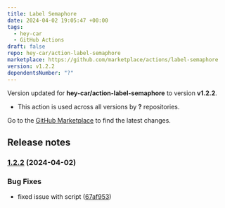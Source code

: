 ```yaml
---
title: Label Semaphore
date: 2024-04-02 19:05:47 +00:00
tags:
  - hey-car
  - GitHub Actions
draft: false
repo: hey-car/action-label-semaphore
marketplace: https://github.com/marketplace/actions/label-semaphore
version: v1.2.2
dependentsNumber: "?"
---
```



Version updated for **hey-car/action-label-semaphore** to version **v1.2.2**.
- This action is used across all versions by **?** repositories.

Go to the [GitHub Marketplace](https://github.com/marketplace/actions/label-semaphore) to find the latest changes.

## Release notes

### [1.2.2](https://github.com/hey-car/action-label-semaphore/compare/v1.2.1...v1.2.2) (2024-04-02)


### Bug Fixes

* fixed issue with script ([67af953](https://github.com/hey-car/action-label-semaphore/commit/67af95300a3c8d77f5b478df655343f2460b5fc8))


